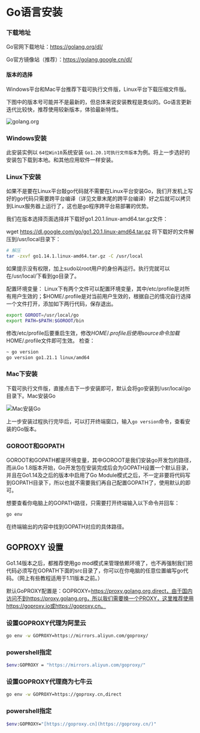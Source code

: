 # Go语言安装

### 下载地址

Go官网下载地址：https://golang.org/dl/

Go官方镜像站（推荐）：https://golang.google.cn/dl/

#### 版本的选择

Windows平台和Mac平台推荐下载可执行文件版，Linux平台下载压缩文件版。

下图中的版本号可能并不是最新的，但总体来说安装教程是类似的。Go语言更新迭代比较快，推荐使用较新版本，体验最新特性。

![golang.org](https://typora-1300715298.cos.ap-shanghai.myqcloud.com//blogimage-20230301204224921.png)



### Windows安装

此安装实例以 `64位Win10`系统安装 `Go1.20.1可执行文件版本`为例。将上一步选好的安装包下载到本地。和其他应用软件一样安装。

### Linux下安装

如果不是要在Linux平台敲go代码就不需要在Linux平台安装Go，我们开发机上写好的go代码只需要跨平台编译（详见文章末尾的跨平台编译）好之后就可以拷贝到Linux服务器上运行了，这也是go程序跨平台易部署的优势。

我们在版本选择页面选择并下载好go1.20.1.linux-amd64.tar.gz文件：

wget https://dl.google.com/go/go1.20.1.linux-amd64.tar.gz
将下载好的文件解压到/usr/local目录下：

```bash
# 解压
tar -zxvf go1.14.1.linux-amd64.tar.gz -C /usr/local 
```

如果提示没有权限，加上sudo以root用户的身份再运行。执行完就可以在/usr/local/下看到go目录了。

配置环境变量： Linux下有两个文件可以配置环境变量，其中/etc/profile是对所有用户生效的；$HOME/.profile是对当前用户生效的，根据自己的情况自行选择一个文件打开，添加如下两行代码，保存退出。

```bash
export GOROOT=/usr/local/go
export PATH=$PATH:$GOROOT/bin
```

修改/etc/profile后要重启生效，修改$HOME/.profile后使用source命令加载$HOME/.profile文件即可生效。 检查：

```bash
~ go version
go version go1.21.1 linux/amd64
```

### Mac下安装

下载可执行文件版，直接点击下一步安装即可，默认会将go安装到/usr/local/go目录下。Mac安装Go

![Mac安装Go](https://www.liwenzhou.com/images/Go/install_go_dev/mac_install_go.png)


上一步安装过程执行完毕后，可以打开终端窗口，输入`go version`命令，查看安装的Go版本。

### GOROOT和GOPATH

GOROOT和GOPATH都是环境变量，其中GOROOT是我们安装go开发包的路径，而从Go 1.8版本开始，Go开发包在安装完成后会为GOPATH设置一个默认目录，并且在Go1.14及之后的版本中启用了Go Module模式之后，不一定非要将代码写到GOPATH目录下，所以也就不需要我们再自己配置GOPATH了，使用默认的即可。

想要查看你电脑上的GOPATH路径，只需要打开终端输入以下命令并回车：

```bash
go env
```

在终端输出的内容中找到GOPATH对应的具体路径。

## GOPROXY 设置

Go1.14版本之后，都推荐使用go mod模式来管理依赖环境了，也不再强制我们把代码必须写在GOPATH下面的src目录了，你可以在你电脑的任意位置编写go代码。（网上有些教程适用于1.11版本之前。）

默认GoPROXY配置是：GOPROXY=https://proxy.golang.org,direct，由于国内访问不到https://proxy.golang.org，所以我们需要换一个PROXY，这里推荐使用https://goproxy.io或https://goproxy.cn。

### 设置GOPROXY代理为阿里云

```bash
go env -w GOPROXY=https://mirrors.aliyun.com/goproxy/
```

### powershell指定

```bash
$env:GOPROXY = "https://mirrors.aliyun.com/goproxy/"
```

### 设置GOPROXY代理商为七牛云

```bash
go env -w GOPROXY=https://goproxy.cn,direct
```

### powershell指定

```bash
$env:GOPROXY="[https://goproxy.cn](https://goproxy.cn/)"
```

